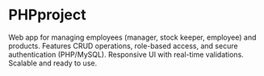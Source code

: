 # PHPproject
Web app for managing employees (manager, stock keeper, employee) and products. Features CRUD operations, role-based access, and secure authentication (PHP/MySQL). Responsive UI with real-time validations. Scalable and ready to use.
